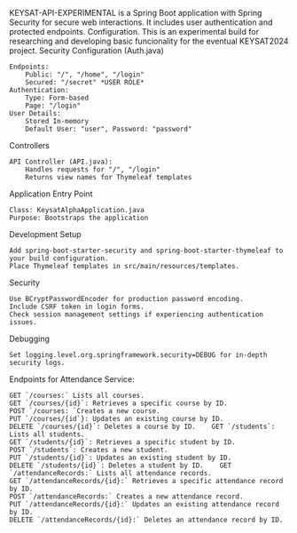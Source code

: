 KEYSAT-API-EXPERIMENTAL is a Spring Boot application with Spring Security for secure web interactions. It includes user authentication and protected endpoints.
Configuration. This is an experimental build for researching and developing basic funcionality for the eventual KEYSAT2024 project.
Security Configuration (Auth.java)

    Endpoints:
        Public: "/", "/home", "/login"
        Secured: "/secret" *USER ROLE*
    Authentication:
        Type: Form-based
        Page: "/login"
    User Details:
        Stored In-memory
        Default User: "user", Password: "password"

Controllers

    API Controller (API.java):
        Handles requests for "/", "/login"
        Returns view names for Thymeleaf templates

Application Entry Point

    Class: KeysatAlphaApplication.java
    Purpose: Bootstraps the application

Development
Setup

    Add spring-boot-starter-security and spring-boot-starter-thymeleaf to your build configuration.
    Place Thymeleaf templates in src/main/resources/templates.

Security

    Use BCryptPasswordEncoder for production password encoding.
    Include CSRF token in login forms.
    Check session management settings if experiencing authentication issues.

Debugging

    Set logging.level.org.springframework.security=DEBUG for in-depth security logs.


Endpoints for Attendance Service:

    GET `/courses:` Lists all courses.
    GET `/courses/{id}`: Retrieves a specific course by ID.
    POST `/courses: `Creates a new course.
    PUT `/courses/{id`}: Updates an existing course by ID.
    DELETE `/courses/{id}`: Deletes a course by ID.    GET `/students`: Lists all students.
    GET `/students/{id}`: Retrieves a specific student by ID.
    POST `/students`: Creates a new student.
    PUT `/students/{id}`: Updates an existing student by ID.
    DELETE `/students/{id}`: Deletes a student by ID.    GET `/attendanceRecords:` Lists all attendance records.
    GET `/attendanceRecords/{id}:` Retrieves a specific attendance record by ID.
    POST `/attendanceRecords:` Creates a new attendance record.
    PUT `/attendanceRecords/{id}:` Updates an existing attendance record by ID.
    DELETE `/attendanceRecords/{id}:` Deletes an attendance record by ID.